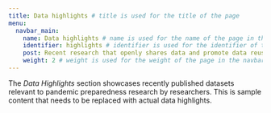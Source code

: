 ```yaml
---
title: Data highlights # title is used for the title of the page
menu:
  navbar_main:
    name: Data highlights # name is used for the name of the page in the navbar
    identifier: highlights # identifier is used for the identifier of the page in the navbar
    post: Recent research that openly shares data and promote data reuse. <a href="/highlights/">See all highlights <i class="bi bi-arrow-right-circle-fill"></i></a> # post is used for the post of the page
    weight: 2 # weight is used for the weight of the page in the navbar
---
```


The _Data Highlights_ section showcases recently published datasets relevant to pandemic preparedness research by researchers. This is sample content that needs to be replaced with actual data highlights.
